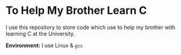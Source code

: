 # To Help My Brother Learn C
I use this repository to store code which use to help my brother with learning C at the University.

**Environment:** I use Linux & `gcc`
